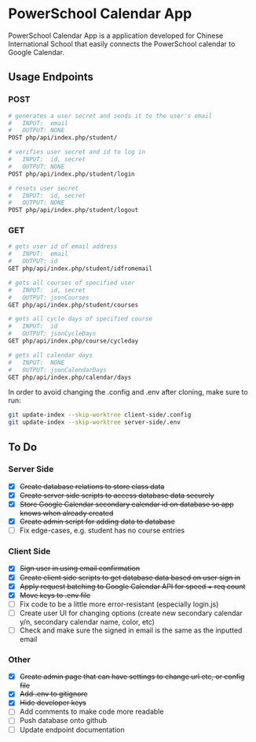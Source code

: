 # PowerSchool Calendar App
PowerSchool Calendar App is a application developed for Chinese International School that easily connects the PowerSchool calendar to Google Calendar.

## Usage Endpoints
### POST
```bash
# generates a user secret and sends it to the user's email
#   INPUT:  email
#   OUTPUT: NONE
POST php/api/index.php/student/

# verifies user secret and id to log in
#   INPUT:  id, secret
#   OUTPUT: NONE
POST php/api/index.php/student/login

# resets user secret
#   INPUT:  id, secret
#   OUTPUT: NONE
POST php/api/index.php/student/logout
```

### GET
```bash
# gets user id of email address
#   INPUT:  email
#   OUTPUT: id
GET php/api/index.php/student/idfromemail

# gets all courses of specified user
#   INPUT:  id, secret
#   OUTPUT: jsonCourses
GET php/api/index.php/student/courses

# gets all cycle days of specified course
#   INPUT:  id
#   OUTPUT: jsonCycleDays
GET php/api/index.php/course/cycleday

# gets all calendar days
#   INPUT:  NONE
#   OUTPUT: jsonCalendarDays
GET php/api/index.php/calendar/days
```

In order to avoid changing the .config and .env after cloning, make sure to run:
```bash
git update-index --skip-worktree client-side/.config
git update-index --skip-worktree server-side/.env
```

## To Do
### Server Side
- [x] ~~Create database relations to store class data~~
- [x] ~~Create server side scripts to access database data securely~~
- [x] ~~Store Google Calendar secondary calendar id on database so app knows when already created~~
- [x] ~~Create admin script for adding data to database~~
- [ ] Fix edge-cases, e.g. student has no course entries

### Client Side
- [x] ~~Sign user in using email confirmation~~
- [x] ~~Create client side scripts to get database data based on user sign in~~
- [x] ~~Apply request batching to Google Calendar API for speed + req count~~
- [x] ~~Move keys to .env file~~
- [ ] Fix code to be a little more error-resistant (especially login.js)
- [ ] Create user UI for changing options (create new secondary calendar y/n, secondary calendar name, color, etc)
- [ ] Check and make sure the signed in email is the same as the inputted email

### Other
- [x] ~~Create admin page that can have settings to change url etc, or config file~~
- [x] ~~Add .env to gitignore~~
- [x] ~~Hide developer keys~~
- [ ] Add comments to make code more readable
- [ ] Push database onto github
- [ ] Update endpoint documentation

